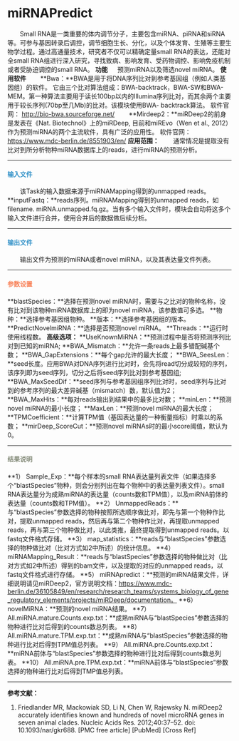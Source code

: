 # miRNAPredict 
　　Small RNA是一类重要的体内调节分子，主要包含miRNA、piRNA和siRNA等。可参与基因转录后调控，调节细胞生长、分化，以及个体发育、生殖等主要生物学过程。通过高通量技术，研究者不仅可以精确定量small RNA的表达，还能对全small RNA组进行深入研究，寻找致病、影响发育、受药物调控、影响免疫机制或者受胁迫调控的small RNA。
**功能**
　 预测miRNA以及筛选novel miRNA。
**使用软件**
　　**Bwa：**BWA是用于将DNA序列比对到参考基因组（例如人类基因组）的软件。 它由三个比对算法组成：BWA-backtrack，BWA-SW和BWA-MEM。第一种算法主要用于读长100bp以内的Illumina序列比对，而其余两个主要用于较长序列(70bp至几Mb)的比对。该模块使用BWA- backtrack算法。
软件官网：
http://bio-bwa.sourceforge.net/
　　**Mirdeep2：**miRDeep2的前身是发表在《Nat. Biotechnol》上的miRDeep, 目前和miREvo（Wen et al., 2012）作为预测miRNA的两个主流软件，具有广泛的应用性。
软件官网：
https://www.mdc-berlin.de/8551903/en/
**应用范围：**
　　通常情况是提取没有比对到所分析物种miRNA数据库上的reads，进行miRNA的预测分析。

***
#### **<i class="glyphicon glyphicon-log-in" aria-hidden="true" style="color:#3090C7"></i><span style="color:#3090C7"> 输入文件**
　　该Task的输入数据来源于miRNAMapping得到的unmapped reads。
**inputFastq：**reads序列。miRNAMapping得到的unmapped reads，如 filename. miRNA.unmapped.fq.gz。当有多个输入文件时，模块会自动将这多个输入文件进行合并，使用合并后的数据做后续分析。
***

#### **<i class="glyphicon glyphicon-log-out" aria-hidden="true" style="color:#3090C7"></i><span style="color:#3090C7"> 输出文件**
　　输出文件为预测的miRNA或者novel miRNA，以及其表达量文件列表。

***
#### **<i class="fa fa-cog" aria-hidden="true" style="color:#F88158"></i> <span style="color:#F88158">参数设置**
**blastSpecies：**选择在预测novel miRNA时，需要与之比对的物种名称，没有比对到该物种miRNA数据库上的即为novel miRNA，该参数值可多选。
**物种：**选择参考基因组物种。
**版本：**选择参考基因组的版本。
**PredictNovelmiRNA：**选择是否预测novel miRNA。
**Threads：**运行时使用线程数。
**高级选项：**
**UseKnownMiRNA：**预测过程中是否将预测序列比对到已知的miRNA;
**BWA_Mismatch：**允许一条reads上最多错配碱基个数；
**BWA_GapExtensions：**每个gap允许的最大长度；
**BWA_SeesLen：**seed长度。应用BWA对DNA序列进行比对时，会先将read切分成较短的序列，该序列即为seed序列，切分之后将seed序列比对到参考基因组;
**BWA_MaxSeedDif：**seed序列与参考基因组序列比对时，seed序列与比对到的参考序列的最大差异碱基（mismatch）数，默认值为2；
**BWA_MaxHits：**每对reads输出到结果中的最多比对数；
**minLen：**预测novel miRNA的最小长度；
**MaxLen：**预测novel miRNA的最大长度；
**TPMCoefficient：**计算TPM值（基因表达量的一种衡量指标）时乘以的系数；
**mirDeep_ScoreCut：**预测novel miRNAs时的最小score阈值，默认为0。

***
#### **<i class="fa fa-file-text" aria-hidden="true" style="color:#848b79"></i><span style="color:#848b79"> 结果说明**
**1）	Sample_Exp：**每个样本的small RNA表达量列表文件（如果选择多个“blastSpecies”物种，则会分别列出在每个物种中的表达量列表文件）。small RNA表达量分为成熟miRNA的表达量（counts数和TPM值），以及miRNA前体的表达量（counts数和TPM值）。
**2）	UnmappedReads：**与“blastSpecies”参数选择的物种按照所选顺序做比对，即先与第一个物种作比对，提取unmapped reads，然后再与第二个物种作比对，再提取unmapped reads，再与第三个物种做比对，以此类推，最终提取得到unmapped reads。以fastq文件格式存储。
**3）	map_statistics：**reads与“blastSpecies”参数选择的物种做比对（比对方式如2中所述）的统计信息。
**4）	miRNAMapping_Result：**reads与“blastSpecies”参数选择的物种做比对（比对方式如2中所述）得到的bam文件，以及提取的对应的unmapped reads，以fastq文件格式进行存储。
**5）	miRNApredict：**预测的miRNA结果文件，详细说明请见miRDeep2，官方说明文档：https://www.mdc-berlin.de/36105849/en/research/research_teams/systems_biology_of_gene_regulatory_elements/projects/miRDeep/documentation。
**6）	novelMiRNA：**预测的novel miRNA结果。
**7） All.miRNA.mature.Counts.exp.txt：**成熟miRNA与“blastSpecies”参数选择的物种进行比对后得到的counts数总列表。
**8）	All.miRNA.mature.TPM.exp.txt：**成熟miRNA与“blastSpecies”参数选择的物种进行比对后得到TPM值总列表。
**9）	All.miRNA.pre.Counts.exp.txt：**miRNA前体与“blastSpecies”参数选择的物种进行比对后得到counts数总列表。
**10）	All.miRNA.pre.TPM.exp.txt：**miRNA前体与“blastSpecies”参数选择的物种进行比对后得到TMP值总列表。

***

**参考文献：**
1. Friedlander MR, Mackowiak SD, Li N, Chen W, Rajewsky N. miRDeep2 accurately identifies known and hundreds of novel microRNA genes in seven animal clades. Nucleic Acids Res. 2012;40:37–52. doi: 10.1093/nar/gkr688. [PMC free article] [PubMed] [Cross Ref]
